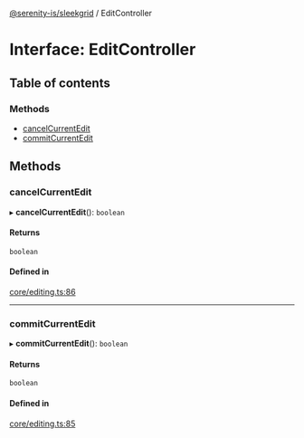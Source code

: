 [@serenity-is/sleekgrid](../README.md) / EditController

# Interface: EditController

## Table of contents

### Methods

- [cancelCurrentEdit](EditController.md#cancelcurrentedit)
- [commitCurrentEdit](EditController.md#commitcurrentedit)

## Methods

### cancelCurrentEdit

▸ **cancelCurrentEdit**(): `boolean`

#### Returns

`boolean`

#### Defined in

[core/editing.ts:86](https://github.com/serenity-is/sleekgrid/blob/master/src/core/editing.ts#line&#x3D;86)

___

### commitCurrentEdit

▸ **commitCurrentEdit**(): `boolean`

#### Returns

`boolean`

#### Defined in

[core/editing.ts:85](https://github.com/serenity-is/sleekgrid/blob/master/src/core/editing.ts#line&#x3D;85)
